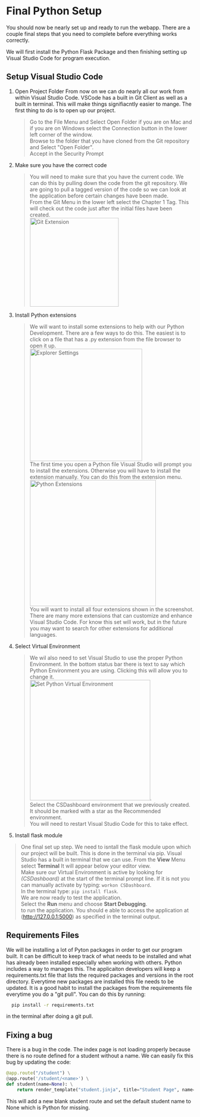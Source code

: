 # Final Python Setup

You should now be nearly set up and ready to run the webapp.  There are a couple final steps that you need to complete before everything works correctly.

We will first install the Python Flask Package and then finishing setting up Visual Studio Code for program execution.

## Setup Visual Studio Code

1. Open Project Folder
    From now on we can do nearly all our work from within Visual Studio Code.  VSCode has a built in Git Client as well as a built in terminal.  This will make things signifiacntly easier to mange.  The first thing to do is to open up our project.
    > Go to the File Menu and Select Open Folder if you are on Mac and if you are on Windows select the Connection button in the lower left corner of the window. \
    > Browse to the folder that you have cloned from the Git repository and Select "Open Folder". \
    > Accept in the Security Prompt
2. Make sure you have the correct code
    > You will need to make sure that you have the current code.  We can do this by pulling down the code from the git repository.  We are going to pull a tagged version of the code so we can look at the application before certain changes have been made.  \
    > From the Git Menu in the lower left select the Chapter 1 Tag.  This will check out the code just after the initial files have been created.  \
    > <img width="238" alt="Git Extension" src="https://user-images.githubusercontent.com/2736768/142919576-a87beac1-39a5-4c98-8d93-1f6020cf58f1.png">
    
2. Install Python extensions
    > We will want to install some extensions to help with our Python Development.  There are a few ways to do this.  The easiest is to click on a file that has a .py extension from the file browser to open it up.  \
    > <img width="301" alt="Explorer Settings" src="https://user-images.githubusercontent.com/2736768/142920062-990e3d2e-9d93-4205-a97d-839f7ad7a9f5.png">  \
    > The first time you open a Python file Visual Studio will prompt you to install the extensions.  Otherwise you will have to install the extension manually.  You can do this from the extension menu.  \
    > <img width="338" alt="Python Extensions" src="https://user-images.githubusercontent.com/2736768/142926053-6ff6beea-a3f7-4d04-bb33-371462f2e143.png">  
    > You will want to install all four extensions shown in the screenshot.  \
    > There are many more extensions that can customize and enhance Visual Studio Code.  For know this set will work, but in the future you may want to search for other extensions for additional languages.  
4. Select Virtual Environment
    > We wil also need to set Visual Studio to use the proper Python Environment.  In the bottom status bar there is text to say which Python Environment you are using.  Clicking this will allow you to change it.  \
    > <img width="323" alt="Set Python Virtual Environment" src="https://user-images.githubusercontent.com/2736768/142926486-689ffcac-d776-47eb-bef6-667634593d1d.png">. \
    > Select the CSDashboard environment that we previously created.  It should be marked with a star as the Recommended environment.  \
    > You will need to restart Visual Studio Code for this to take effect.  
7. Install flask module
  > One final set up step.  We need to isntall the flask module upon which our project will be built.  This is done in the terminal via pip.  Visual Studio has a built in terminal that we can use.  From the **View** Menu select **Terminal** It will appear below your editor view.  \
  > Make sure our Virtual Environment is active by looking for _(CSDashboard)_ at the start of the terminal prompt line.  If it is not you can manually activate by typing: `workon CSDashboard`. \
  > In the terminal type: `pip install flask`. \
  > We are now ready to test the application.  \
  > Select the **Run** menu and choose **Start Debugging**. \
 to run the application.  You should e able to access the application at (http://127.0.0.1:5000) as specified in the terminal output.
 
## Requirements Files

We will be installing a lot of Pyton packages in order to get our program built.  It can be difficult to keep track of what needs to be installed and what has already been installed especially when working with others.  Python includes a way to manages this.  The applicaiton developers will keep a requirements.txt file that lists the required packages and versions in the root directory.  Everytime new packages are installed this file needs to be updated.  It is a good habit to install the packages from the requirements file everytime you do a "git pull".  You can do this by running:
```bash
  pip install -r requirements.txt
 ```
in the terminal after doing a git pull.

## Fixing a bug
There is a bug in the code.  The index page is not loading properly because there is no route defined for a student without a name.  We can easily fix this bug by updating the code:

```Python
@app.route("/student") \
@app.route('/student/<name>') \
def student(name=None): \
    return render_template("student.jinja", title="Student Page", name=name)
```

This will add a new blank student route and set the default student name to None which is Python for missing.
  
  
